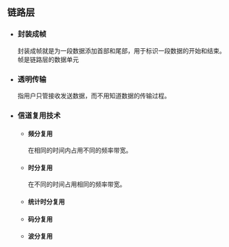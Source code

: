 ## 链路层
- ### 封装成帧
    封装成帧就是为一段数据添加首部和尾部，用于标识一段数据的开始和结束。帧是链路层的数据单元
- ### 透明传输
    指用户只管接收发送数据，而不用知道数据的传输过程。
- ### 信道复用技术
  - #### 频分复用
    在相同的时间内占用不同的频率带宽。
  - #### 时分复用
    在不同的时间占用相同的频率带宽。
  - #### 统计时分复用
  - #### 码分复用
  - #### 波分复用